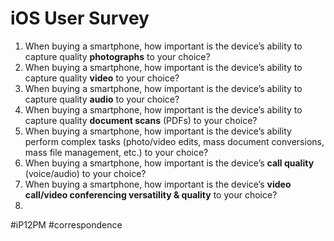 # iOS User Survey
1. When buying a smartphone, how important is the device’s ability to capture quality **photographs** to your choice?
2. When buying a smartphone, how important is the device’s ability to capture quality **video** to your choice?
3. When buying a smartphone, how important is the device’s ability to capture quality **audio** to your choice?
4. When buying a smartphone, how important is the device’s ability to capture quality **document scans** (PDFs) to your choice?
5. When buying a smartphone, how important is the device’s ability perform complex tasks (photo/video edits, mass document conversions, mass file management, etc.) to your choice?
6. When buying a smartphone, how important is the device’s **call quality** (voice/audio) to your choice?
7. When buying a smartphone, how important is the device’s **video call/video conferencing versatility & quality** to your choice?
8. 


#iP12PM #correspondence